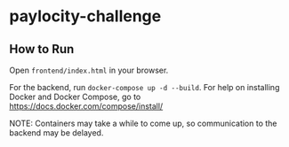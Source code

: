# paylocity-challenge

## How to Run
Open `frontend/index.html` in your browser.

For the backend, run `docker-compose up -d --build`. For help on installing Docker and Docker
Compose, go to https://docs.docker.com/compose/install/

NOTE: Containers may take a while to come up, so communication to the backend may be delayed.

